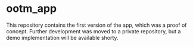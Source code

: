 # ootm_app

This repository contains the first version of the app, which was a proof of concept. Further development was moved to a private repository, but a demo implementation will be available shorty.
